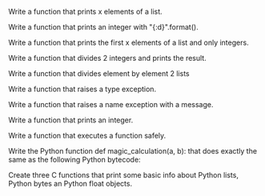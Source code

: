 Write a function that prints x elements of a list.

Write a function that prints an integer with "{:d}".format().

Write a function that prints the first x elements of a list and only integers.

Write a function that divides 2 integers and prints the result.

Write a function that divides element by element 2 lists

Write a function that raises a type exception.

Write a function that raises a name exception with a message.

Write a function that prints an integer.

Write a function that executes a function safely.

Write the Python function def magic_calculation(a, b): that does exactly the same as the following Python bytecode:

Create three C functions that print some basic info about Python lists, Python bytes an Python float objects.


